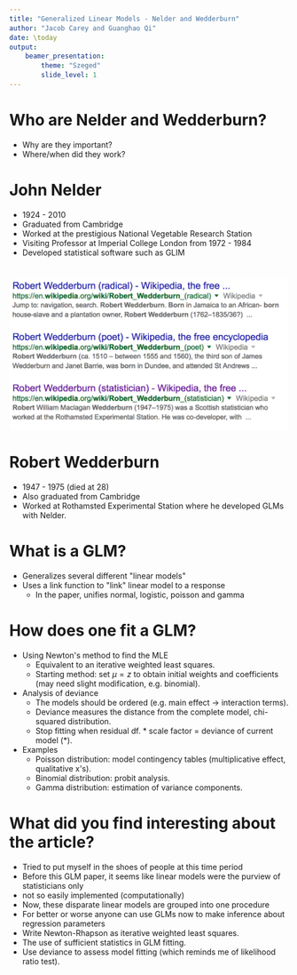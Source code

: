 ```yaml
---
title: "Generalized Linear Models - Nelder and Wedderburn"
author: "Jacob Carey and Guanghao Qi"
date: \today
output: 
    beamer_presentation:
        theme: "Szeged"
        slide_level: 1
---
```


# Who are Nelder and Wedderburn?

- Why are they important?
- Where/when did they work?

# John Nelder
- 1924 - 2010
- Graduated from Cambridge
- Worked at the prestigious National Vegetable Research Station
- Visiting Professor at Imperial College London from 1972 - 1984
- Developed statistical software such as GLIM

# 
![More than one Wedderburn...](img/wedderburn.png)

# Robert Wedderburn
- 1947 - 1975 (died at 28)
- Also graduated from Cambridge
- Worked at  Rothamsted Experimental Station where he developed GLMs with Nelder.

# What is a GLM?
- Generalizes several different "linear models"
- Uses a link function to "link" linear model to a response
    - In the paper, unifies normal, logistic, poisson and gamma

# How does one fit a GLM?
- Using Newton's method to find the MLE
    - Equivalent to an iterative weighted least squares.
    - Starting method: set $\mu=z$ to obtain initial weights and coefficients (may need slight modification, e.g. binomial).
- Analysis of deviance
    - The models should be ordered (e.g. main effect -> interaction terms).
    - Deviance measures the distance from the complete model, chi-squared distribution.
    - Stop fitting when residual df. * scale factor = deviance of current model (*).
- Examples
    - Poisson distribution: model contingency tables (multiplicative effect, qualitative x's).
    - Binomial distribution: probit analysis.
    - Gamma distribution: estimation of variance components.

# What did you find interesting about the article?
- Tried to put myself in the shoes of people at this time period
- Before this GLM paper, it seems like linear models were the purview of statisticians only
- not so easily implemented (computationally)
- Now, these disparate linear models are grouped into one procedure
- For better or worse anyone can use GLMs now to make inference about regression parameters
- Write Newton-Rhapson as iterative weighted least squares.
- The use of sufficient statistics in GLM fitting.
- Use deviance to assess model fitting (which reminds me of likelihood ratio test).

